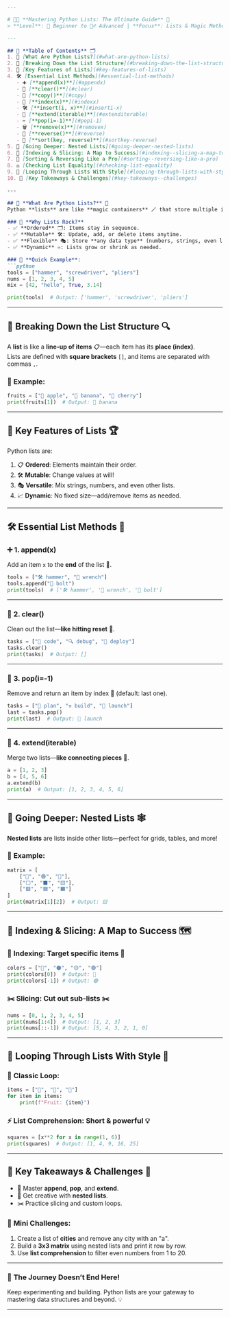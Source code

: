 ```markdown
---

# 🌟✨ **Mastering Python Lists: The Ultimate Guide** 🚀  
> **Level**: 🐣 Beginner to 🧙‍♂️ Advanced | **Focus**: Lists & Magic Methods 💡  

---

## 📖 **Table of Contents** 🗂️  
1. 🚀 [What Are Python Lists?](#what-are-python-lists)  
2. 🧩 [Breaking Down the List Structure](#breaking-down-the-list-structure)  
3. 🔑 [Key Features of Lists](#key-features-of-lists)  
4. 🛠️ [Essential List Methods](#essential-list-methods)  
   - ➕ [**append(x)**](#appendx)  
   - 🧹 [**clear()**](#clear)  
   - 📄 [**copy()**](#copy)  
   - 🎯 [**index(x)**](#indexx)  
   - 🛠️ [**insert(i, x)**](#inserti-x)  
   - 🔗 [**extend(iterable)**](#extenditerable)  
   - ✂️ [**pop(i=-1)**](#popi-1)  
   - 🗑️ [**remove(x)**](#removex)  
   - 🔁 [**reverse()**](#reverse)  
   - 🎲 [**sort(key, reverse)**](#sortkey-reverse)  
5. 🧵 [Going Deeper: Nested Lists](#going-deeper-nested-lists)  
6. 🧭 [Indexing & Slicing: A Map to Success](#indexing--slicing-a-map-to-success)  
7. 🔀 [Sorting & Reversing Like a Pro](#sorting--reversing-like-a-pro)  
8. ⚖️ [Checking List Equality](#checking-list-equality)  
9. 🔄 [Looping Through Lists With Style](#looping-through-lists-with-style)  
10. 🎯 [Key Takeaways & Challenges](#key-takeaways--challenges)  

---

## 🚀 **What Are Python Lists?** 🌈  
Python **lists** are like **magic containers** 🪄 that store multiple items. Think of them as flexible, dynamic **toolboxes** 🔧 that you can expand, shrink, or modify however you like!  

### 🧩 **Why Lists Rock?**  
- ✅ **Ordered** 🗂️: Items stay in sequence.  
- ✅ **Mutable** 🛠️: Update, add, or delete items anytime.  
- ✅ **Flexible** 🎭: Store **any data type** (numbers, strings, even lists!).  
- ✅ **Dynamic** ♾️: Lists grow or shrink as needed.  

### 🧪 **Quick Example**:  
```python
tools = ["hammer", "screwdriver", "pliers"]  
nums = [1, 2, 3, 4, 5]  
mix = [42, "hello", True, 3.14]  

print(tools)  # Output: ['hammer', 'screwdriver', 'pliers']
```

---

## 🧩 **Breaking Down the List Structure** 🔍  

A **list** is like a **line-up of items** 📋—each item has its **place (index)**.  
Lists are defined with **square brackets** `[]`, and items are separated with commas `,`.  

### 🎯 **Example**:  
```python
fruits = ["🍎 apple", "🍌 banana", "🍒 cherry"]  
print(fruits[1])  # Output: 🍌 banana
```

---

## 🔑 **Key Features of Lists** 🏆  

Python lists are:  

1. 📋 **Ordered**: Elements maintain their order.  
2. 🛠️ **Mutable**: Change values at will!  
3. 🎭 **Versatile**: Mix strings, numbers, and even other lists.  
4. 📈 **Dynamic**: No fixed size—add/remove items as needed.  

---

## 🛠️ **Essential List Methods** 🚀  

### ➕ **1. append(x)**  
Add an item `x` to the **end** of the list 🏁.  
```python
tools = ["🛠 hammer", "🔧 wrench"]
tools.append("🔩 bolt")
print(tools)  # ['🛠 hammer', '🔧 wrench', '🔩 bolt']
```

---

### 🧹 **2. clear()**  
Clean out the list—**like hitting reset** 🔄.  
```python
tasks = ["📝 code", "🔍 debug", "🚀 deploy"]
tasks.clear()
print(tasks)  # Output: []
```

---

### 🎲 **3. pop(i=-1)**  
Remove and return an item by index 🎯 (default: last one).  
```python
tasks = ["🌱 plan", "⚒️ build", "🚀 launch"]
last = tasks.pop()
print(last)  # Output: 🚀 launch
```

---

### 🔗 **4. extend(iterable)**  
Merge two lists—**like connecting pieces** 🧩.  
```python
a = [1, 2, 3]  
b = [4, 5, 6]  
a.extend(b)
print(a)  # Output: [1, 2, 3, 4, 5, 6]
```

---

## 🧵 **Going Deeper: Nested Lists** 🕸️  

**Nested lists** are lists inside other lists—perfect for grids, tables, and more!  

### 🧪 **Example**:  
```python
matrix = [
    ["🔴", "🟢", "🔵"],
    ["⬜", "⬛", "🟨"],
    ["🟥", "🟦", "🟧"]
]
print(matrix[1][2])  # Output: 🟨
```

---

## 🧭 **Indexing & Slicing: A Map to Success** 🗺️  

### 🔎 **Indexing**: Target specific items 🎯  
```python
colors = ["🔴", "🟠", "🟡", "🟢"]
print(colors[0])  # Output: 🔴
print(colors[-1]) # Output: 🟢
```

### ✂️ **Slicing**: Cut out sub-lists ✂️  
```python
nums = [0, 1, 2, 3, 4, 5]
print(nums[1:4])  # Output: [1, 2, 3]
print(nums[::-1]) # Output: [5, 4, 3, 2, 1, 0]
```

---

## 🔄 **Looping Through Lists With Style** 💫  

### 🔁 **Classic Loop**:  
```python
items = ["🍎", "🍌", "🍇"]
for item in items:
    print(f"Fruit: {item}")
```

### ⚡ **List Comprehension**: Short & powerful 💡  
```python
squares = [x**2 for x in range(1, 6)]
print(squares)  # Output: [1, 4, 9, 16, 25]
```

---

## 🎯 **Key Takeaways & Challenges** 💪  

- 🧠 Master **append**, **pop**, and **extend**.  
- 🧩 Get creative with **nested lists**.  
- ✂️ Practice slicing and custom loops.  

### 🚀 **Mini Challenges**:  
1. Create a list of **cities** and remove any city with an "a".  
2. Build a **3x3 matrix** using nested lists and print it row by row.  
3. Use **list comprehension** to filter even numbers from 1 to 20.  

---

### 🌟 **The Journey Doesn’t End Here!**  
Keep experimenting and building. Python lists are your gateway to mastering data structures and beyond. 💡  

---
```

